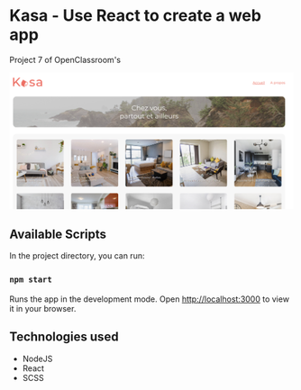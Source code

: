 # Kasa - Use React to create a web app

Project 7 of OpenClassroom's


![KasaPreview](https://github.com/MesbahNabil/MesbahNabil_7_04102022/blob/master/public/readmepreview.png)

## Available Scripts

In the project directory, you can run:

### `npm start`

Runs the app in the development mode.
Open [http://localhost:3000](http://localhost:3000) to view it in your browser.

## Technologies used

* NodeJS
* React
* SCSS
